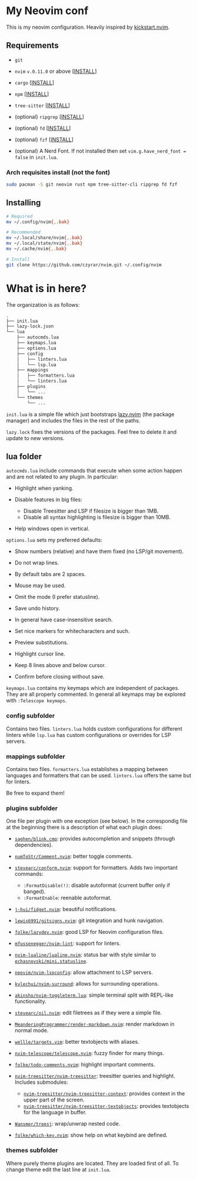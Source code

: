 # My Neovim conf

This is my neovim configuration.
Heavily inspired by [kickstart.nvim](https://github.com/nvim-lua/kickstart.nvim).

## Requirements

- `git`

- `nvim` `v.0.11.0` or above [[INSTALL](https://github.com/neovim/neovim/blob/master/INSTALL.md)]

- `cargo` [[INSTALL](https://doc.rust-lang.org/stable/cargo/getting-started/installation.html)]

- `npm` [[INSTALL](https://github.com/npm/cli)]

- `tree-sitter` [[INSTALL](https://github.com/tree-sitter/tree-sitter/blob/master/crates/cli/README.md)]

- (optional) `ripgrep` [[INSTALL](https://github.com/BurntSushi/ripgrep?tab=readme-ov-file#installation)]

- (optional) `fd` [[INSTALL](https://github.com/sharkdp/fd?tab=readme-ov-file#installation)]

- (optional) `fzf` [[INSTALL](https://github.com/junegunn/fzf?tab=readme-ov-file#installation)]

- (optional) A Nerd Font. If not installed then set `vim.g.have_nerd_font = false` in `init.lua`.

### Arch requisites install (not the font)

```sh
sudo pacman -S git neovim rust npm tree-sitter-cli ripgrep fd fzf
```

## Installing

```sh
# Required
mv ~/.config/nvim{,.bak}

# Recommended
mv ~/.local/share/nvim{,.bak}
mv ~/.local/state/nvim{,.bak}
mv ~/.cache/nvim{,.bak}

# Install
git clone https://github.com/czyrar/nvim.git ~/.config/nvim
```

# What is in here?

The organization is as follows:

```sh
.
├── init.lua
├── lazy-lock.json
└── lua
    ├── autocmds.lua
    ├── keymaps.lua
    ├── options.lua
    ├── config
    │   ├── linters.lua
    │   └── lsp.lua
    ├── mappings
    │   ├── formatters.lua
    │   └── linters.lua
    ├── plugins
    │   └── ...
    └── themes
        └── ...
```

`init.lua` is a simple file which just bootstraps [lazy.nvim](https://github.com/folke/lazy.nvim) (the package manager)
and includes the files in the rest of the paths.

`lazy.lock` fixes the versions of the packages. Feel free to delete it and update to new versions.

## lua folder

`autocmds.lua` include commands that execute when some action happen and are not related to any plugin.
In particular:

- Highlight when yanking.

- Disable features in big files:
    - Disable Treesitter and LSP if filesize is bigger than 1MB.
    - Disable all syntax highlighting is filesize is bigger than 10MB.

- Help windows open in vertical.

`options.lua` sets my preferred defaults:

- Show numbers (relative) and have them fixed (no LSP/git movement).

- Do not wrap lines.

- By default tabs are 2 spaces.

- Mouse may be used.

- Omit the mode (I prefer statusline).

- Save undo history.

- In general have case-insensitive search.

- Set nice markers for whitecharacters and such.

- Preview substitutions.

- Highlight cursor line.

- Keep 8 lines above and below cursor.

- Confirm before closing without save.

`keymaps.lua` contains my keymaps which are independent of packages.
They are all properly commented.
In general all keymaps may be explored with `:Telescope keymaps`.

### config subfolder

Contains two files. `linters.lua` holds custom configurations for different linters while
`lsp.lua` has custom configurations or overrides for LSP servers.

### mappings subfolder

Contains two files. `formatters.lua` establishes a mapping between languages and formatters
that can be used. `linters.lua` offers the same but for linters.

Be free to expand them!

### plugins subfolder

One file per plugin with one exception (see below). In the correspondig file at the beginning there is
a description of what each plugin does:

- [`saghen/blink.cmp`](https://github.com/saghen/blink.cmp): provides autocompletion and snippets (through dependencies).

- [`numToStr/Comment.nvim`](https://github.com/numToStr/Comment.nvim): better toggle comments.

- [`stevearc/conform.nvim`](https://github.com/stevearc/conform.nvim): support for formatters. Adds two important commands:
    - `:FormatDisable(!)`: disable autoformat (current buffer only if banged).
    - `:FormatEnable`: reenable autoformat.

- [`j-hui/fidget.nvim`](https://github.com/j-hui/fidget.nvim): beautiful notifications.

- [`lewis6991/gitsigns.nvim`](https://github.com/lewis6991/gitsigns.nvim): git integration and hunk navigation.

- [`folke/lazydev.nvim`](https://github.com/folke/lazydev.nvim): good LSP for Neovim configuration files.

- [`mfussenegger/nvim-lint`](https://github.com/mfussenegger/nvim-lint): support for linters.

- [`nvim-lualine/lualine.nvim`](https://github.com/nvim-lualine/lualine.nvim): status bar with style similar to [`echasnovski/mini.statusline`](https://github.com/echasnovski/mini.statusline).

- [`neovim/nvim-lspconfig`](https://github.com/neovim/nvim-lspconfig): allow attachment to LSP servers.

- [`kylechui/nvim-surround`](https://github.com/kylechui/nvim-surround): allows for surrounding operations.

- [`akinsho/nvim-toggleterm.lua`](https://github.com/akinsho/nvim-toggleterm.lua): simple terminal split with REPL-like functionality.

- [`stevearc/oil.nvim`](https://github.com/stevearc/oil.nvim): edit filetrees as if they were a simple file.

- [`MeanderingProgrammer/render-markdown.nvim`](https://github.com/MeanderingProgrammer/render-markdown.nvim): render markdown in normal mode.

- [`wellle/targets.vim`](https://github.com/wellle/targets.vim): better textobjects with aliases.

- [`nvim-telescope/telescope.nvim`](https://github.com/nvim-telescope/telescope.nvim): fuzzy finder for many things.

- [`folke/todo-comments.nvim`](https://github.com/folke/todo-comments.nvim): highlight important comments.

- [`nvim-treesitter/nvim-treesitter`](https://github.com/nvim-treesitter/nvim-treesitter): treesitter queries and highlight. Includes submodules:
    - [`nvim-treesitter/nvim-treesitter-context`](https://github.com/nvim-treesitter/nvim-treesitter-context): provides context in the upper part of the screen.
    - [`nvim-treesitter/nvim-treesitter-textobjects`](https://github.com/nvim-treesitter/nvim-treesitter-textobjects): provides textobjects for the language in buffer.

- [`Wansmer/treesj`](https://github.com/Wansmer/treesj): wrap/unwrap nested code.

- [`folke/which-key.nvim`](https://github.com/folke/which-key.nvim): show help on what keybind are defined.

### themes subfolder

Where purely theme plugins are located. They are loaded first of all.
To change theme edit the last line at `init.lua`.
